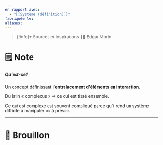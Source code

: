```yaml
---
en rapport avec:
  - "[[Système (définition)]]"
fabriquée le: 
aliases:
---
```

> [!info]+ Sources et inspirations
> 👨‍🦳 Edgar Morin

# 🗒️ Note
##### Qu'est-ce?
Un concept définissant l'**entrelacement d'éléments en interaction**. 

Du latin « complexus » => ce qui est tissé ensemble. 

Ce qui est complexe est souvent compliqué parce qu’il rend un système difficile à manipuler ou à prévoir. 


---
# 💭 Brouillon
